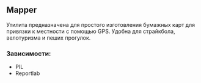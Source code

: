 ## Mapper

Утилита предназначена для простого изготовления бумажных карт для привязки к местности с помощью GPS.
Удобна для страйкбола, велотуризма и пеших прогулок.

### Зависимости:

* PIL
* Reportlab
